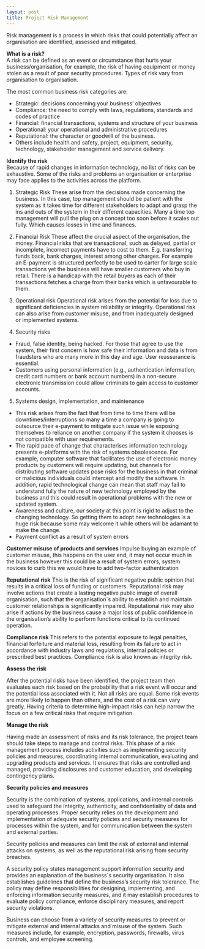 ```yaml
---
layout: post
title: Project Risk Management
---
```

Risk management is a process in which  risks that could potentially affect an organisation are identified, assessed and mitigated.

**What is a risk?**<br>
A risk can be defined as an event or circumstance that hurts your business/organisation, for example, the risk of having equipment or money stolen as a result of poor security procedures. Types of risk vary from organisation to organisation.

The most common business risk categories are:<br>
- Strategic: decisions concerning your business’ objectives
- Compliance: the need to comply with laws, regulations, standards and codes of practice
- Financial: financial transactions, systems and structure of your business
- Operational: your operational and administrative procedures
- Reputational: the character or goodwill of the business.
- Others include health and safety, project, equipment, security, technology, stakeholder management and service delivery.

**Identify the risk**<br>
Because of rapid changes in information technology, no list of risks can be exhaustive. Some of the risks and problems an organisation or enterprise may face applies to the activities across the platform.

1. Strategic Risk
These arise from the decisions made concerning the business. In this case, top management should be patient with the system as it takes time for different stakeholders to adapt and grasp the ins and outs of the system in their different capacities. Many a time top management will pull the plug on a concept too soon before it scales out fully. Which causes losses in time and finances.

2. Financial Risk 
These affect the crucial aspect of the organisation, the money. Financial risks that are transactional, such as delayed, partial or incomplete, incorrect payments have to cost to them. E.g. transferring funds back, bank charges, interest among other charges. For example an E-payment is structured perfectly to be used to carter for large scale transactions yet the business will have smaller customers who buy in retail. There is a handicap with the retail buyers as each of their transactions fetches a charge from their banks which is unfavourable to them.

3. Operational risk
Operational risk arises from the potential for loss due to significant deficiencies in system reliability or integrity. Operational risk can also arise from customer misuse, and from inadequately designed or implemented systems.

4. Security risks
- Fraud, false identity, being hacked. For those that agree to use the system, their first concern is how safe their information and data is from fraudsters who are many more in this day and age. User reassurance is essential.
- Customers using personal information (e.g., authentication information, credit card numbers or bank account numbers) in a non-secure electronic transmission could allow criminals to gain access to customer accounts.

5. Systems design, implementation, and maintenance
- This risk arises from the fact that from time to time there will be downtimes/interruptions so many a time a company is going to outsource their e-payment to mitigate such issue while exposing themselves to reliance on another company if the system it chooses is not compatible with user requirements.
- The rapid pace of change that characterises information technology presents e-platforms with the risk of systems obsolescence. For example, computer software that facilitates the use of electronic money products by customers will require updating, but channels for distributing software updates pose risks for the business in that criminal or malicious individuals could intercept and modify the software. In addition, rapid technological change can mean that staff may fail to understand fully the nature of new technology employed by the business and this could result in operational problems with the new or updated system.
- Awareness and culture, our society at this point is rigid to adjust to the changing technology. So getting them to adopt new technologies is a huge risk because some may welcome it while others will be adamant to make the change.
- Payment conflict as a result of system errors

**Customer misuse of products and services**
Impulse buying an example of customer misuse, this happens on the user end, it may not occur much in the business however this could be a result of system errors, system novices to curb this we would have to add two-factor authentication

**Reputational risk**
This is the risk of significant negative public opinion that results in a critical loss of funding or customers. Reputational risk may involve actions that create a lasting negative public image of overall organisation, such that the organisation`s ability to establish and maintain customer relationships is significantly impaired. Reputational risk may also arise if actions by the business cause a major loss of public confidence in the organisation’s ability to perform functions critical to its continued operation.

**Compliance risk**
This refers to the potential exposure to legal penalties, financial forfeiture and material loss, resulting from its failure to act in accordance with industry laws and regulations, internal policies or prescribed best practices. Compliance risk is also known as integrity risk.

**Assess the risk**

After the potential risks have been identified, the project team then evaluates each risk based on the probability that a risk event will occur and the potential loss associated with it. Not all risks are equal. Some risk events are more likely to happen than others, and the cost of a risk can vary greatly. Having criteria to determine high-impact risks can help narrow the focus on a few critical risks that require mitigation.

**Manage the risk**

Having made an assessment of risks and its risk tolerance, the project team should take steps to manage and control risks. This phase of a risk management process includes activities such as implementing security policies and measures, coordinating internal communication, evaluating and upgrading products and services. It ensures that risks are controlled and managed, providing disclosures and customer education, and developing contingency plans.

**Security policies and measures**

Security is the combination of systems, applications, and internal controls used to safeguard the integrity, authenticity, and confidentiality of data and operating processes. Proper security relies on the development and implementation of adequate security policies and security measures for processes within the system, and for communication between the system and external parties.

Security policies and measures can limit the risk of external and internal attacks on systems, as well as the reputational risk arising from security breaches. 

A security policy states management support information security and provides an explanation of the business`s security organisation. It also establishes guidelines that define the business’s security risk tolerance. The policy may define responsibilities for designing, implementing, and enforcing information security measures, and it may establish procedures to evaluate policy compliance, enforce disciplinary measures, and report security violations.

Business can choose from a variety of security measures to prevent or mitigate external and internal attacks and misuse of the system. Such measures include, for example, encryption, passwords, firewalls, virus controls, and employee screening.

